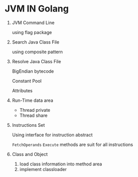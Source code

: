 # JVM IN Golang

1. JVM Command Line

    using flag package

2. Search Java Class File

    using composite pattern

3. Resolve Java Class File
   
   BigEndian bytecode

   Constant Pool

   Attributes

4. Run-Time data area

   * Thread private
   * Thread share
   
5. Instructions Set

   Using interface for instruction abstract

   `FetchOperands` `Execute` methods are suit for all instructions 

6. Class and Object
   
   1. load class information into  method area
   2. implement classloader